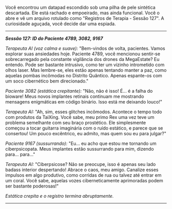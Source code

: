 Você encontrou um datapad escondido sob uma pilha de pele sintética descartada. Ele está rachado e empoeirado, mas ainda funcional. Você o abre e vê um arquivo rotulado como "Registros de Terapia - Sessão 127". A curiosidade aguçada, você decide dar uma espiada.

---

**_Sessão 127: ID do Paciente 4789, 3082, 9167_**

_Terapeuta AI (voz calma e suave):_ "Bem-vindos de volta, pacientes. Vamos explorar suas ansiedades hoje. Paciente 4789, você mencionou sentir-se sobrecarregado pela constante vigilância dos drones da MegaEstate? Eu entendo. Pode ser bastante intrusivo, como ter um vizinho intrometido com olhos laser. Mas lembre-se, eles estão apenas tentando manter a paz, como aquelas pombas incômodas no Distrito Quântico. Apenas espante-os com um soco cibernético bem direcionado."

_Paciente 3082 (estática crepitante):_ "Não, não é isso! É... é a falha do bioware! Meus novos implantes retinais continuam me mostrando mensagens enigmáticas em código binário. Isso está me deixando louco!"

_Terapeuta AI:_ "Ah, sim, esses glitches incômodos. Acontece o tempo todo com produtos da TaiXing. Você sabe, meu primo Rex uma vez teve um problema semelhante com seu braço prostético. Ele simplesmente começou a tocar guitarra imaginária com o ruído estático, e parece que se consertou! Um pouco excêntrico, eu admito, mas quem sou eu para julgar?"

_Paciente 9167 (sussurrando):_ "Eu... eu acho que estou me tornando um ciberpsicopata. Meus implantes estão sussurrando para mim, dizendo para... para..."

_Terapeuta AI:_ "Ciberpsicose? Não se preocupe, isso é apenas seu lado badass interior despertando! Abrace o caos, meu amigo. Canalize esses impulsos em algo produtivo, como corridas de rua ou talvez até entrar em um coral. Você sabe, aquelas vozes ciberneticamente aprimoradas podem ser bastante poderosas!"

_Estática crepita e o registro termina abruptamente._

---
